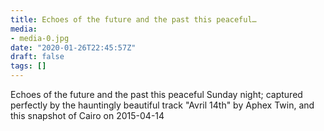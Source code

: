 ```yaml
---
title: Echoes of the future and the past this peaceful…
media:
- media-0.jpg
date: "2020-01-26T22:45:57Z"
draft: false
tags: []
---
```

Echoes of the future and the past this peaceful Sunday night; captured perfectly by the hauntingly beautiful track "Avril 14th" by Aphex Twin, and this snapshot of Cairo on 2015-04-14
